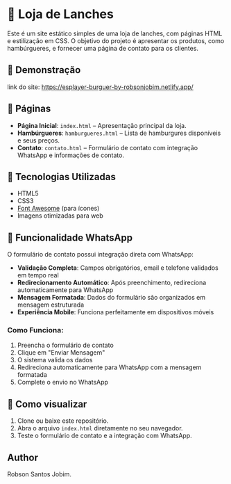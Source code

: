 # 🍔 Loja de Lanches

Este é um site estático simples de uma loja de lanches, com páginas HTML e estilização em CSS. O objetivo do projeto é apresentar os produtos, como hambúrgueres, e fornecer uma página de contato para os clientes.

## 📸 Demonstração

link do site: https://esplayer-burguer-by-robsonjobim.netlify.app/

## 🔗 Páginas

- **Página Inicial**: `index.html` – Apresentação principal da loja.
- **Hambúrgueres**: `hamburgueres.html` – Lista de hamburgures disponíveis e seus preços.
- **Contato**: `contato.html` – Formulário de contato com integração WhatsApp e informações de contato.

## 🎨 Tecnologias Utilizadas

- HTML5
- CSS3
- [Font Awesome](https://fontawesome.com/) (para ícones)
- Imagens otimizadas para web


## 📱 Funcionalidade WhatsApp

O formulário de contato possui integração direta com WhatsApp:

- **Validação Completa**: Campos obrigatórios, email e telefone validados em tempo real
- **Redirecionamento Automático**: Após preenchimento, redireciona automaticamente para WhatsApp
- **Mensagem Formatada**: Dados do formulário são organizados em mensagem estruturada
- **Experiência Mobile**: Funciona perfeitamente em dispositivos móveis

### Como Funciona:
1. Preencha o formulário de contato
2. Clique em "Enviar Mensagem"
3. O sistema valida os dados
4. Redireciona automaticamente para WhatsApp com a mensagem formatada
5. Complete o envio no WhatsApp

## 🧪 Como visualizar

1. Clone ou baixe este repositório.
2. Abra o arquivo `index.html` diretamente no seu navegador.
3. Teste o formulário de contato e a integração com WhatsApp.



## Author
Robson Santos Jobim.
